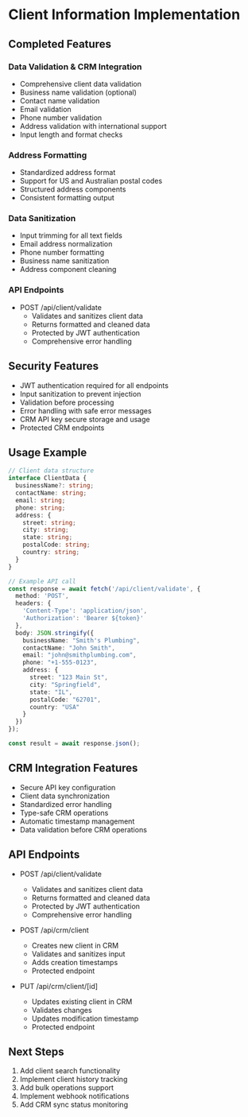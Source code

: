 # Client Information Implementation

## Completed Features

### Data Validation & CRM Integration
- Comprehensive client data validation
- Business name validation (optional)
- Contact name validation
- Email validation
- Phone number validation
- Address validation with international support
- Input length and format checks

### Address Formatting
- Standardized address format
- Support for US and Australian postal codes
- Structured address components
- Consistent formatting output

### Data Sanitization
- Input trimming for all text fields
- Email address normalization
- Phone number formatting
- Business name sanitization
- Address component cleaning

### API Endpoints
- POST /api/client/validate
  - Validates and sanitizes client data
  - Returns formatted and cleaned data
  - Protected by JWT authentication
  - Comprehensive error handling

## Security Features
- JWT authentication required for all endpoints
- Input sanitization to prevent injection
- Validation before processing
- Error handling with safe error messages
- CRM API key secure storage and usage
- Protected CRM endpoints

## Usage Example

```typescript
// Client data structure
interface ClientData {
  businessName?: string;
  contactName: string;
  email: string;
  phone: string;
  address: {
    street: string;
    city: string;
    state: string;
    postalCode: string;
    country: string;
  }
}

// Example API call
const response = await fetch('/api/client/validate', {
  method: 'POST',
  headers: {
    'Content-Type': 'application/json',
    'Authorization': 'Bearer ${token}'
  },
  body: JSON.stringify({
    businessName: "Smith's Plumbing",
    contactName: "John Smith",
    email: "john@smithplumbing.com",
    phone: "+1-555-0123",
    address: {
      street: "123 Main St",
      city: "Springfield",
      state: "IL",
      postalCode: "62701",
      country: "USA"
    }
  })
});

const result = await response.json();
```

## CRM Integration Features
- Secure API key configuration
- Client data synchronization
- Standardized error handling
- Type-safe CRM operations
- Automatic timestamp management
- Data validation before CRM operations

## API Endpoints
- POST /api/client/validate
  - Validates and sanitizes client data
  - Returns formatted and cleaned data
  - Protected by JWT authentication
  - Comprehensive error handling

- POST /api/crm/client
  - Creates new client in CRM
  - Validates and sanitizes input
  - Adds creation timestamps
  - Protected endpoint

- PUT /api/crm/client/[id]
  - Updates existing client in CRM
  - Validates changes
  - Updates modification timestamp
  - Protected endpoint

## Next Steps
1. Add client search functionality
2. Implement client history tracking
3. Add bulk operations support
4. Implement webhook notifications
5. Add CRM sync status monitoring
